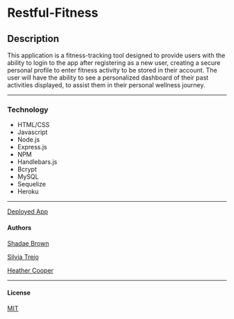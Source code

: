 # Restful-Fitness

## __Description__

This application is a fitness-tracking tool designed to provide users with the ability to login to the app after registering as a new user, creating a secure personal profile to enter fitness activity to be stored in their account.  The user will have the ability to see a personalized dashboard of their past activities displayed, to assist them in their personal wellness journey.

---
### __Technology__

- HTML/CSS
- Javascript
- Node.js
- Express.js
- NPM
- Handlebars.js
- Bcrypt
- MySQL
- Sequelize
- Heroku
  
---

[Deployed App](https://restful--fitness.herokuapp.com/login)

#### __Authors__

[Shadae Brown](https://github.com/shadae96)

[Silvia Trejo](https://github.com/sytrejo)

[Heather Cooper](https://github.com/cheribc)

---
#### __License__

[MIT](https://opensource.org/licenses/MIT)



